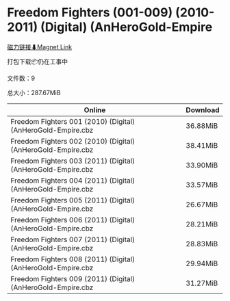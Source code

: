 # Freedom Fighters (001-009) (2010-2011) (Digital) (AnHeroGold-Empire

[磁力链接⬇Magnet Link](magnet:?xt=urn:btih:377bab20da4a8d6d7f26e2aeea8aeb127f28ed03&dn=Freedom%20Fighters%20%28001-009%29%20%282010-2011%29%20%28Digital%29%20%28AnHeroGold-Empire)

打包下载📦仍在工事中

文件数：9

总大小：287.67MiB

Online | Download
--- | ---
Freedom Fighters 001 (2010) (Digital) (AnHeroGold-Empire.cbz | 36.88MiB
Freedom Fighters 002 (2010) (Digital) (AnHeroGold-Empire.cbz | 38.41MiB
Freedom Fighters 003 (2011) (Digital) (AnHeroGold-Empire.cbz | 33.90MiB
Freedom Fighters 004 (2011) (Digital) (AnHeroGold-Empire.cbz | 33.57MiB
Freedom Fighters 005 (2011) (Digital) (AnHeroGold-Empire.cbz | 26.67MiB
Freedom Fighters 006 (2011) (Digital) (AnHeroGold-Empire.cbz | 28.21MiB
Freedom Fighters 007 (2011) (Digital) (AnHeroGold-Empire.cbz | 28.83MiB
Freedom Fighters 008 (2011) (Digital) (AnHeroGold-Empire.cbz | 29.94MiB
Freedom Fighters 009 (2011) (Digital) (AnHeroGold-Empire.cbz | 31.27MiB